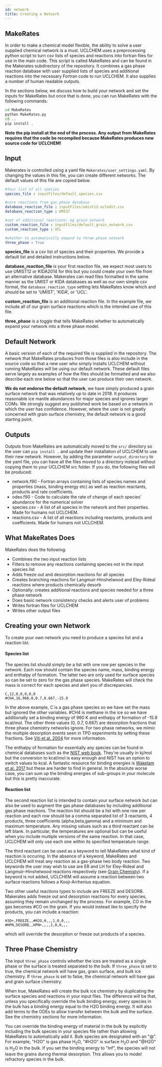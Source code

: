 ```yaml
---
id: network
title: Creating a Network
---
```


## MakeRates
In order to make a chemical model flexible, the ability to solve a user supplied chemical network is a must. UCLCHEM uses a preprocessing python script to turn csv lists of species and reactions into fortran files for use in the main code. This script is called MakeRates and can be found in the Makerates subdirectory of the repository. It combines a gas phase reaction database with user supplied lists of species and additional reactions into the necessary Fortran code to run UCLCHEM. It also supplies a number of human readable outputs.

In the sections below, we discuss how to build your network and set the inputs for MakeRates but once that is done, you can run MakeRates with the following commands:

```bash
cd MakeRates
python MakeRates.py
cd ..
pip install .
```

**Note the pip install at the end of the process. Any output from MakeRates requires that the code be recompiled because MakeRates produces new source code for UCLCHEM!**


## Input
Makerates is controlled using a yaml file `Makerates/user_settings.yaml`. By changing the values in this file, you can create different networks. The default values of this file are copied below.

```yaml
#Your list of all species
species_file : inputFiles/default_species.csv

#core reactions from gas phase database
database_reaction_file : inputFiles/umist12-ucledit.csv
database_reaction_type : UMIST

#set of additional reactions: eg grain network
custom_reaction_file : inputFiles/default_grain_network.csv
custom_reaction_type : UCL

#whether to automatically expand to three phase network
three_phase : True
```

**species_file** is a csv list of species and their properties. We provide a default list and detailed instructions below.

**database_reaction_file** is your first reaction file, we expect most users to use UMIST12 or KIDA2014 for this but you could create your own file from an alternative database. Makerates can read files formatted in the same manner as the UMIST or KIDA databases as well as our own simple csv format, the `database_reaction_type` setting lets MakeRates know which and should be set to 'UMIST', 'KIDA', or 'UCL'.

**custom_reaction_file** is an additional reaction file. In the example file, we include all of our grain surface reactions which is the intended use of this file. 

**three_phase** is a toggle that tells MakeRates whether to automatically expand your network into a three phase model.

## Default Network
A basic version of each of the required file is supplied in the repository. The network that MakeRates produces from those files is also include in the source code so that a new user who simply installs UCLCHEM without running MakeRates will be using our default network. These default files serve largely as examples of how the files should be formatted and we also describe each one below so that the user can produce their own network.

**We do not endorse the default network**, we have simply produced a grain surface network that was relatively up to date in 2018. It produces reasonable ice mantle abundances for major species and ignores larger COMs.  We strongly suggest any published work be based on a network in which the user has confidence. However, where the user is not greatly concerned with grain surface chemistry, the default network is a good starting point.

## Outputs

Outputs from MakeRates are automatically moved to the `src/` directory so the user can `pip install .` and update their installation of UCLCHEM to use their new network. However, by adding the parameter `output_directory` to the yaml file, you can have all the files moved to a directory instead without copying them to your UCLCHEM src folder. If you do, the following files will be produced:

- network.f90 - Fortran arrays containing lists of species names and properties (mass, binding energy etc) as well as reaction reactants, products and rate coefficients.
- odes.f90 - Code to calculate the rate of change of each species' abundance for the numerical solver
- species.csv - A list of all species in the network and their properties. Made for humans not UCLCHEM.
- reactions.csv - A list of all reactions including reactants, products and coefficients. Made for humans not UCLCHEM.

## What MakeRates Does

MakeRates does the following:

- Combines the two input reaction lists
- Filters to remove any reactions containing species not in the input species list
- Adds freeze out and desorption reactions for all species
- Creates branching reactions for Langmuir-Hinshelwood and Eley-Rideal reactions where products chemically desorb
- Optionally: creates additional reactions and species needed for a three phase network
- Does basic network consistency checks and alerts user of problems
- Writes fortran files for UCLCHEM
- Writes other output files

## Creating your own Network
To create your own network you need to produce a species list and a reaction list.

#### Species list
The species list should simply be a list with one row per species in the network. Each row should contain the species name, mass, binding energy and enthalpy of formation. The latter two are only used for surface species so can be set to zero for the gas phase species. MakeRates will check the mass is correct for each species and alert you of discrepancies.

```
C,12,0,0,0,0,0
#CH4,16,960,0,0.7,0.667,-15.9
```

In the above example, C is a gas phase species so we have set the mass but ignored the other variables. #CH4 is methane in the ice so we have additionally set a binding energy of 960 K and enthalpy of formation of -15.9 kcal/mol. The other three values (0, 0.7, 0.667) are desorption fractions that three phase chemistry networks ignore. For two phase networks, we mimic the multiple desorption events seen in TPD experiments by setting these fractions. See [Viti et al. 2004](https://ui.adsabs.harvard.edu/abs/2004MNRAS.354.1141V/abstract) for more information.

The enthalpy of formation for essentially any species can be found in chemical databases such as the [NIST web book](https://webbook.nist.gov/). They're usually in kj/mol but the conversion to kcal/mol is easy enough and NIST has an option to switch values to kcal. A fantastic resource for binding energies is [Wakelam et al. 2017](https://dx.doi.org/10.1016/j.molap.2017.01.002) but these are harder to find in general. In the absolute worse case, you can sum up the binding energies of sub-groups in your molecule but this is pretty inaccurate.

#### Reaction list
The second reaction list is intended to contain your surface network but can also be used to augment the gas phase databases by including additional gas phase reactions. The reaction list should be a list with one row per reaction and each row should be a comma separated list of 3 reactants, 4 products, three coefficients (alpha,beta,gamma) and a minimum and maximum temperature. Any missing values such as a third reactant can be left blank. In particular, the temperatures are optional but can be useful when you include multiple versions of the same reaction. In that case, UCLCHEM will only use each one within its specified temperature range.

The third reactant can be used as a keyword to tell MakeRates what kind of reaction is occuring. In the absence of a keyword, MakeRates and UCLCHEM will treat any reaction as a gas-phase two body reaction. Two keywords the user may wish to use are ER and LH for Eley-Rideal and Langmuir-Hinshelwood reactions respectively (see [Grain Chemisty](grain/)). If a keyword is not added, UCLCHEM will assume a reaction between two surface reactions follows a Kooji-Arrhenius equation.

Two other useful reactions types to include are FREEZE and DESORB. Makerates adds freeze out and desorption reactions for every species, assuming they remain unchanged by the process. For example, CO in the gas becomes #CO on the grain. If you would instead like to specify the products, you can include a reaction:

```
H3O+,FREEZE,,#H2O,H,,,1,0,0,,,
#HPN,DESORB,,HPN+,,,,1,0,0,,,
```
which will override the desorption or freeze out products of a species. 

## Three Phase Chemistry

The input ```three_phase``` controls whether the ices are treated as a single phase or the surface is treated separated to the bulk. If `three_phase` is set to true, the chemical network will have gas, grain surface, and bulk ice chemistry. If `three_phase` is set to false, the chemical network will have gas and grain surface chemistry.

When true, MakeRates will create the bulk ice chemistry by duplicating the surface species and reactions in your input files. The difference will be that, unless you specifically override the bulk binding energy, every species in the bulk has a binding energy equal to the H2O binding energy. It will also add terms to the ODEs to allow transfer between the bulk and the surface. See the chemistry sections for more information.

You can override the binding energy of material in the bulk by explicitly including the bulk species in your species file rather than allowing MakeRates to automatically add it. Bulk species are designated with an "@". For example, "H2O" is gas phase H$_2$O, "#H2O" is surface H$_2$O and "@H2O" is H$_2$O in the bulk. If you set the binding energy to "Inf", the species will not leave the grains during thermal desorption. This allows you to model refractory species in the bulk.